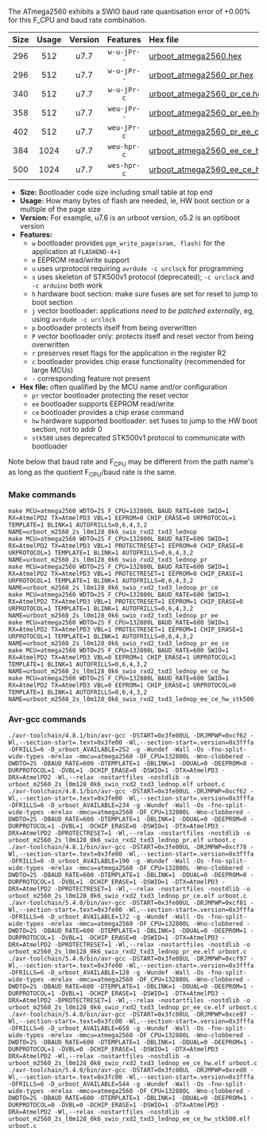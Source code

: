 The ATmega2560 exhibits a SWIO baud rate quantisation error of +0.00% for this F_CPU and baud rate combination.

|Size|Usage|Version|Features|Hex file|
|:-:|:-:|:-:|:-:|:--|
|296|512|u7.7|`w-u-jPr--`|[urboot_atmega2560.hex](https://raw.githubusercontent.com/stefanrueger/urboot.hex/main/cores/megacore/atmega2560/watchdog_2_s/internal_oscillator/132800_hz/600_baud/uart1_rxd2_txd3/lednop/urboot_atmega2560.hex)|
|296|512|u7.7|`w-u-jPr--`|[urboot_atmega2560_pr.hex](https://raw.githubusercontent.com/stefanrueger/urboot.hex/main/cores/megacore/atmega2560/watchdog_2_s/internal_oscillator/132800_hz/600_baud/uart1_rxd2_txd3/lednop/urboot_atmega2560_pr.hex)|
|340|512|u7.7|`w-u-jPr-c`|[urboot_atmega2560_pr_ce.hex](https://raw.githubusercontent.com/stefanrueger/urboot.hex/main/cores/megacore/atmega2560/watchdog_2_s/internal_oscillator/132800_hz/600_baud/uart1_rxd2_txd3/lednop/urboot_atmega2560_pr_ce.hex)|
|358|512|u7.7|`weu-jPr--`|[urboot_atmega2560_pr_ee.hex](https://raw.githubusercontent.com/stefanrueger/urboot.hex/main/cores/megacore/atmega2560/watchdog_2_s/internal_oscillator/132800_hz/600_baud/uart1_rxd2_txd3/lednop/urboot_atmega2560_pr_ee.hex)|
|402|512|u7.7|`weu-jPr-c`|[urboot_atmega2560_pr_ee_ce.hex](https://raw.githubusercontent.com/stefanrueger/urboot.hex/main/cores/megacore/atmega2560/watchdog_2_s/internal_oscillator/132800_hz/600_baud/uart1_rxd2_txd3/lednop/urboot_atmega2560_pr_ee_ce.hex)|
|384|1024|u7.7|`weu-hpr-c`|[urboot_atmega2560_ee_ce_hw.hex](https://raw.githubusercontent.com/stefanrueger/urboot.hex/main/cores/megacore/atmega2560/watchdog_2_s/internal_oscillator/132800_hz/600_baud/uart1_rxd2_txd3/lednop/urboot_atmega2560_ee_ce_hw.hex)|
|500|1024|u7.7|`wes-hpr-c`|[urboot_atmega2560_ee_ce_hw_stk500.hex](https://raw.githubusercontent.com/stefanrueger/urboot.hex/main/cores/megacore/atmega2560/watchdog_2_s/internal_oscillator/132800_hz/600_baud/uart1_rxd2_txd3/lednop/urboot_atmega2560_ee_ce_hw_stk500.hex)|

- **Size:** Bootloader code size including small table at top end
- **Usage:** How many bytes of flash are needed, ie, HW boot section or a multiple of the page size
- **Version:** For example, u7.6 is an urboot version, o5.2 is an optiboot version
- **Features:**
  + `w` bootloader provides `pgm_write_page(sram, flash)` for the application at `FLASHEND-4+1`
  + `e` EEPROM read/write support
  + `u` uses urprotocol requiring `avrdude -c urclock` for programming
  + `s` uses skeleton of STK500v1 protocol (deprecated); `-c urclock` and `-c arduino` both work
  + `h` hardware boot section: make sure fuses are set for reset to jump to boot section
  + `j` vector bootloader: applications *need to be patched externally*, eg, using `avrdude -c urclock`
  + `p` bootloader protects itself from being overwritten
  + `P` vector bootloader only: protects itself and reset vector from being overwritten
  + `r` preserves reset flags for the application in the register R2
  + `c` bootloader provides chip erase functionality (recommended for large MCUs)
  + `-` corresponding feature not present
- **Hex file:** often qualified by the MCU name and/or configuration
  + `pr` vector bootloader protecting the reset vector
  + `ee` bootloader supports EEPROM read/write
  + `ce` bootloader provides a chip erase command
  + `hw` hardware supported bootloader: set fuses to jump to the HW boot section, not to addr 0
  + `stk500` uses deprecated STK500v1 protocol to communicate with bootloader


Note below that baud rate and F<sub>CPU</sub> may be different from the path name's as long as the quotient F<sub>CPU</sub>/baud rate is the same.

### Make commands
```
make MCU=atmega2560 WDTO=2S F_CPU=132800L BAUD_RATE=600 SWIO=1 RX=AtmelPD2 TX=AtmelPD3 VBL=1 EEPROM=0 CHIP_ERASE=0 URPROTOCOL=1 TEMPLATE=1 BLINK=1 AUTOFRILLS=0,6,4,3,2 NAME=urboot_m2560_2s_l0m128_0k6_swio_rxd2_txd3_lednop
make MCU=atmega2560 WDTO=2S F_CPU=132800L BAUD_RATE=600 SWIO=1 RX=AtmelPD2 TX=AtmelPD3 VBL=1 PROTECTRESET=1 EEPROM=0 CHIP_ERASE=0 URPROTOCOL=1 TEMPLATE=1 BLINK=1 AUTOFRILLS=0,6,4,3,2 NAME=urboot_m2560_2s_l0m128_0k6_swio_rxd2_txd3_lednop_pr
make MCU=atmega2560 WDTO=2S F_CPU=132800L BAUD_RATE=600 SWIO=1 RX=AtmelPD2 TX=AtmelPD3 VBL=1 PROTECTRESET=1 EEPROM=0 CHIP_ERASE=1 URPROTOCOL=1 TEMPLATE=1 BLINK=1 AUTOFRILLS=0,6,4,3,2 NAME=urboot_m2560_2s_l0m128_0k6_swio_rxd2_txd3_lednop_pr_ce
make MCU=atmega2560 WDTO=2S F_CPU=132800L BAUD_RATE=600 SWIO=1 RX=AtmelPD2 TX=AtmelPD3 VBL=1 PROTECTRESET=1 EEPROM=1 CHIP_ERASE=0 URPROTOCOL=1 TEMPLATE=1 BLINK=1 AUTOFRILLS=0,6,4,3,2 NAME=urboot_m2560_2s_l0m128_0k6_swio_rxd2_txd3_lednop_pr_ee
make MCU=atmega2560 WDTO=2S F_CPU=132800L BAUD_RATE=600 SWIO=1 RX=AtmelPD2 TX=AtmelPD3 VBL=1 PROTECTRESET=1 EEPROM=1 CHIP_ERASE=1 URPROTOCOL=1 TEMPLATE=1 BLINK=1 AUTOFRILLS=0,6,4,3,2 NAME=urboot_m2560_2s_l0m128_0k6_swio_rxd2_txd3_lednop_pr_ee_ce
make MCU=atmega2560 WDTO=2S F_CPU=132800L BAUD_RATE=600 SWIO=1 RX=AtmelPD2 TX=AtmelPD3 VBL=0 EEPROM=1 CHIP_ERASE=1 URPROTOCOL=1 TEMPLATE=1 BLINK=1 AUTOFRILLS=0,6,4,3,2 NAME=urboot_m2560_2s_l0m128_0k6_swio_rxd2_txd3_lednop_ee_ce_hw
make MCU=atmega2560 WDTO=2S F_CPU=132800L BAUD_RATE=600 SWIO=1 RX=AtmelPD2 TX=AtmelPD3 VBL=0 EEPROM=1 CHIP_ERASE=1 URPROTOCOL=0 TEMPLATE=1 BLINK=1 AUTOFRILLS=0,6,4,3,2 NAME=urboot_m2560_2s_l0m128_0k6_swio_rxd2_txd3_lednop_ee_ce_hw_stk500
```

### Avr-gcc commands
```
./avr-toolchain/4.8.1/bin/avr-gcc -DSTART=0x3fe00UL -DRJMPWP=0xcf62 -Wl,--section-start=.text=0x3fe00 -Wl,--section-start=.version=0x3fffa -DFRILLS=6 -D_urboot_AVAILABLE=252 -g -Wundef -Wall -Os -fno-split-wide-types -mrelax -mmcu=atmega2560 -DF_CPU=132800L -Wno-clobbered -DWDTO=2S -DBAUD_RATE=600 -DTEMPLATE=1 -DBLINK=1 -DDUAL=0 -DEEPROM=0 -DURPROTOCOL=1 -DVBL=1 -DCHIP_ERASE=0 -DSWIO=1 -DTX=AtmelPD3 -DRX=AtmelPD2 -Wl,--relax -nostartfiles -nostdlib -o urboot_m2560_2s_l0m128_0k6_swio_rxd2_txd3_lednop.elf urboot.c
./avr-toolchain/4.8.1/bin/avr-gcc -DSTART=0x3fe00UL -DRJMPWP=0xcf62 -Wl,--section-start=.text=0x3fe00 -Wl,--section-start=.version=0x3fffa -DFRILLS=6 -D_urboot_AVAILABLE=234 -g -Wundef -Wall -Os -fno-split-wide-types -mrelax -mmcu=atmega2560 -DF_CPU=132800L -Wno-clobbered -DWDTO=2S -DBAUD_RATE=600 -DTEMPLATE=1 -DBLINK=1 -DDUAL=0 -DEEPROM=0 -DURPROTOCOL=1 -DVBL=1 -DCHIP_ERASE=0 -DSWIO=1 -DTX=AtmelPD3 -DRX=AtmelPD2 -DPROTECTRESET=1 -Wl,--relax -nostartfiles -nostdlib -o urboot_m2560_2s_l0m128_0k6_swio_rxd2_txd3_lednop_pr.elf urboot.c
./avr-toolchain/4.8.1/bin/avr-gcc -DSTART=0x3fe00UL -DRJMPWP=0xcf78 -Wl,--section-start=.text=0x3fe00 -Wl,--section-start=.version=0x3fffa -DFRILLS=6 -D_urboot_AVAILABLE=190 -g -Wundef -Wall -Os -fno-split-wide-types -mrelax -mmcu=atmega2560 -DF_CPU=132800L -Wno-clobbered -DWDTO=2S -DBAUD_RATE=600 -DTEMPLATE=1 -DBLINK=1 -DDUAL=0 -DEEPROM=0 -DURPROTOCOL=1 -DVBL=1 -DCHIP_ERASE=1 -DSWIO=1 -DTX=AtmelPD3 -DRX=AtmelPD2 -DPROTECTRESET=1 -Wl,--relax -nostartfiles -nostdlib -o urboot_m2560_2s_l0m128_0k6_swio_rxd2_txd3_lednop_pr_ce.elf urboot.c
./avr-toolchain/5.4.0/bin/avr-gcc -DSTART=0x3fe00UL -DRJMPWP=0xcf81 -Wl,--section-start=.text=0x3fe00 -Wl,--section-start=.version=0x3fffa -DFRILLS=6 -D_urboot_AVAILABLE=172 -g -Wundef -Wall -Os -fno-split-wide-types -mrelax -mmcu=atmega2560 -DF_CPU=132800L -Wno-clobbered -DWDTO=2S -DBAUD_RATE=600 -DTEMPLATE=1 -DBLINK=1 -DDUAL=0 -DEEPROM=1 -DURPROTOCOL=1 -DVBL=1 -DCHIP_ERASE=0 -DSWIO=1 -DTX=AtmelPD3 -DRX=AtmelPD2 -DPROTECTRESET=1 -Wl,--relax -nostartfiles -nostdlib -o urboot_m2560_2s_l0m128_0k6_swio_rxd2_txd3_lednop_pr_ee.elf urboot.c
./avr-toolchain/5.4.0/bin/avr-gcc -DSTART=0x3fe00UL -DRJMPWP=0xcf97 -Wl,--section-start=.text=0x3fe00 -Wl,--section-start=.version=0x3fffa -DFRILLS=6 -D_urboot_AVAILABLE=128 -g -Wundef -Wall -Os -fno-split-wide-types -mrelax -mmcu=atmega2560 -DF_CPU=132800L -Wno-clobbered -DWDTO=2S -DBAUD_RATE=600 -DTEMPLATE=1 -DBLINK=1 -DDUAL=0 -DEEPROM=1 -DURPROTOCOL=1 -DVBL=1 -DCHIP_ERASE=1 -DSWIO=1 -DTX=AtmelPD3 -DRX=AtmelPD2 -DPROTECTRESET=1 -Wl,--relax -nostartfiles -nostdlib -o urboot_m2560_2s_l0m128_0k6_swio_rxd2_txd3_lednop_pr_ee_ce.elf urboot.c
./avr-toolchain/5.4.0/bin/avr-gcc -DSTART=0x3fc00UL -DRJMPWP=0xce97 -Wl,--section-start=.text=0x3fc00 -Wl,--section-start=.version=0x3fffa -DFRILLS=6 -D_urboot_AVAILABLE=658 -g -Wundef -Wall -Os -fno-split-wide-types -mrelax -mmcu=atmega2560 -DF_CPU=132800L -Wno-clobbered -DWDTO=2S -DBAUD_RATE=600 -DTEMPLATE=1 -DBLINK=1 -DDUAL=0 -DEEPROM=1 -DURPROTOCOL=1 -DVBL=0 -DCHIP_ERASE=1 -DSWIO=1 -DTX=AtmelPD3 -DRX=AtmelPD2 -Wl,--relax -nostartfiles -nostdlib -o urboot_m2560_2s_l0m128_0k6_swio_rxd2_txd3_lednop_ee_ce_hw.elf urboot.c
./avr-toolchain/5.4.0/bin/avr-gcc -DSTART=0x3fc00UL -DRJMPWP=0xced0 -Wl,--section-start=.text=0x3fc00 -Wl,--section-start=.version=0x3fffa -DFRILLS=6 -D_urboot_AVAILABLE=544 -g -Wundef -Wall -Os -fno-split-wide-types -mrelax -mmcu=atmega2560 -DF_CPU=132800L -Wno-clobbered -DWDTO=2S -DBAUD_RATE=600 -DTEMPLATE=1 -DBLINK=1 -DDUAL=0 -DEEPROM=1 -DURPROTOCOL=0 -DVBL=0 -DCHIP_ERASE=1 -DSWIO=1 -DTX=AtmelPD3 -DRX=AtmelPD2 -Wl,--relax -nostartfiles -nostdlib -o urboot_m2560_2s_l0m128_0k6_swio_rxd2_txd3_lednop_ee_ce_hw_stk500.elf urboot.c
```

